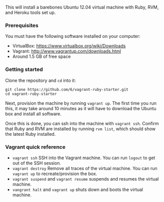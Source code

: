 This will install a barebones Ubuntu 12.04 virtual machine with Ruby, RVM, and Heroku tools set up.

### Prerequisites

You must have the following software installed on your computer:

- VirtualBox: https://www.virtualbox.org/wiki/Downloads
- Vagrant: http://www.vagrantup.com/downloads.html
- Around 1.5 GB of free space

### Getting started

Clone the repository and `cd` into it:

```
git clone https://github.com/6/vagrant-ruby-starter.git
cd vagrant-ruby-starter
```

Next, provision the machine by running `vagrant up`. The first time you run this, it may take around 10 minutes as it will have to download the Ubuntu box and install all software.

Once this is done, you can ssh into the machine with `vagrant ssh`. Confirm that Ruby and RVM are installed by running `rvm list`, which should show the latest Ruby installed.

### Vagrant quick reference

- `vagrant ssh` SSH into the Vagrant machine. You can run `logout` to get out of the SSH session.
- `vagrant destroy` Remove all traces of the virtual machine. You can run `vagrant up` to recreate/provision the box.
- `vagrant suspend` and `vagrant resume` suspends and resumes the virtual machine.
- `vangrant halt` and `vagrant up` shuts down and boots the virtual machine.
